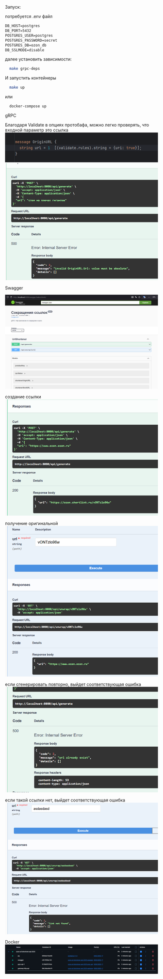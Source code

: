 Запуск:

потребуется .env файл
```
DB_HOST=postgres
DB_PORT=5432
POSTGRES_USER=postgres
POSTGRES_PASSWORD=secret
POSTGRES_DB=ozon_db
DB_SSLMODE=disable
```

далее установить зависимости:
```bash
  make grpc-deps
```

И запустить контейнеры
```bash
  make up
```
или
```bash
  docker-compose up
```

gRPC 

Благодаря Validate в опциях протобафа, можно легко проверять, что входной параметр это ссылка
![img.png](.assets/img14.png)
![img.png](.assets/img13.png)

Swagger

![img_2.png](.assets/img_2.png)

создание ссылки
![img.png](.assets/img10.png)

получение оригинальной
![img.png](.assets/img11.png)

если сгенерировать повторно, выйдет соответствующая ошибка
![img.png](.assets/img.png)

если такой ссылки нет, выйдет соответствующая ошибка
![img_1.png](.assets/img_1.png)

Docker
![img.png](.assets/img12.png)
